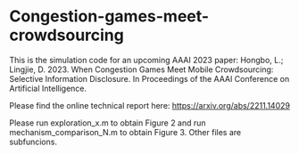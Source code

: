 # Congestion-games-meet-crowdsourcing
This is the simulation code for an upcoming AAAI 2023 paper:
Hongbo, L.; Lingjie, D. 2023. When Congestion Games Meet Mobile Crowdsourcing: Selective Information Disclosure. In Proceedings of the AAAI Conference on Artificial Intelligence.

Please find the online technical report here:
https://arxiv.org/abs/2211.14029


Please run exploration_x.m to obtain Figure 2 and run mechanism_comparison_N.m to obtain Figure 3.
Other files are subfuncions.
